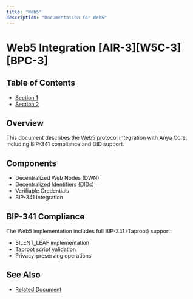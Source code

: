 ```yaml
---
title: "Web5"
description: "Documentation for Web5"
---
```


# Web5 Integration [AIR-3][W5C-3][BPC-3]

## Table of Contents

- [Section 1](#section-1)
- [Section 2](#section-2)


## Overview
This document describes the Web5 protocol integration with Anya Core, including BIP-341 compliance and DID support.

## Components
- Decentralized Web Nodes (DWN)
- Decentralized Identifiers (DIDs)
- Verifiable Credentials
- BIP-341 Integration

## BIP-341 Compliance
The Web5 implementation includes full BIP-341 (Taproot) support:
- SILENT_LEAF implementation
- Taproot script validation
- Privacy-preserving operations

## See Also

- [Related Document](#related-document)

